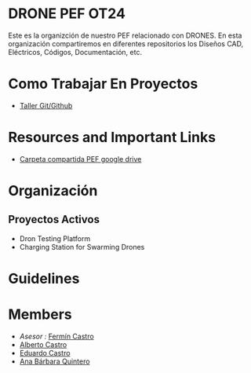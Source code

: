 # DRONE PEF OT24

Este es la organizción de nuestro PEF relacionado con DRONES. En esta organización compartiremos en diferentes repositorios los Diseños CAD, Eléctricos, Códigos, Documentación, etc.

# Como Trabajar En Proyectos
- [Taller Git/Github](https://drive.google.com/file/d/1oUX5uT2c5H6M24aiSKZ_15Bf4n1PQN_r/view?usp=sharing)

# Resources and Important Links

- [Carpeta compartida PEF google drive](https://drive.google.com/drive/folders/0ALCTUywotFMEUk9PVA)

# Organización

## Proyectos Activos

- Dron Testing Platform
- Charging Station for Swarming Drones


# Guidelines

# Members

- *Asesor :* [Fermín Castro](https://github.com/Aragonvi6)
- [Alberto Castro](https://github.com/albertocastrovill)
- [Eduardo Castro](https://github.com/eduardocastro2)
- [Ana Bárbara Quintero](https://github.com/anaquinterog)

